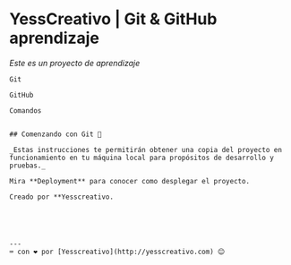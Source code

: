 # YessCreativo | Git & GitHub aprendizaje

_Este es un proyecto de aprendizaje_

```
Git
```
```
GitHub
```
```
Comandos
```
```

## Comenzando con Git 🚀

_Estas instrucciones te permitirán obtener una copia del proyecto en funcionamiento en tu máquina local para propósitos de desarrollo y pruebas._

Mira **Deployment** para conocer como desplegar el proyecto.

Creado por **Yesscreativo.





---
⌨️ con ❤️ por [Yesscreativo](http://yesscreativo.com) 😊
